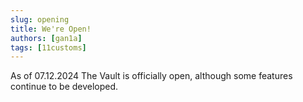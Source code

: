 ```yaml
---
slug: opening
title: We're Open!
authors: [gan1a]
tags: [11customs]
---
```


As of 07.12.2024 The Vault is officially open, although some features continue to be developed.


